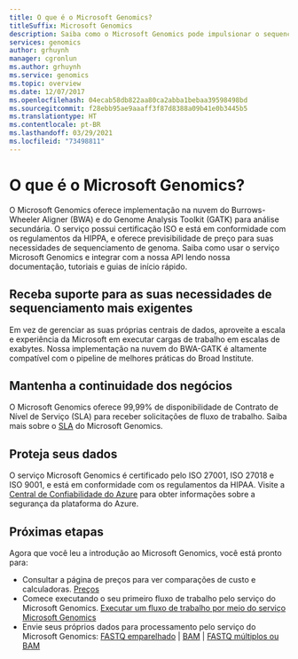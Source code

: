 ```yaml
---
title: O que é o Microsoft Genomics?
titleSuffix: Microsoft Genomics
description: Saiba como o Microsoft Genomics pode impulsionar o sequenciamento de genomas usando a implementação na nuvem do BWA (Burrows-Wheeler Aligner) e do GATK (Genome Analysis Toolkit).
services: genomics
author: grhuynh
manager: cgronlun
ms.author: grhuynh
ms.service: genomics
ms.topic: overview
ms.date: 12/07/2017
ms.openlocfilehash: 04ecab58db822aa80ca2abba1bebaa39598498bd
ms.sourcegitcommit: f28ebb95ae9aaaff3f87d8388a09b41e0b3445b5
ms.translationtype: HT
ms.contentlocale: pt-BR
ms.lasthandoff: 03/29/2021
ms.locfileid: "73498811"
---
```

# <a name="what-is-microsoft-genomics"></a>O que é o Microsoft Genomics?
O Microsoft Genomics oferece implementação na nuvem do Burrows-Wheeler Aligner (BWA) e do Genome Analysis Toolkit (GATK) para análise secundária. O serviço possui certificação ISO e está em conformidade com os regulamentos da HIPPA, e oferece previsibilidade de preço para suas necessidades de sequenciamento de genoma. Saiba como usar o serviço Microsoft Genomics e integrar com a nossa API lendo nossa documentação, tutoriais e guias de início rápido.

## <a name="support-your-most-demanding-sequencing-needs"></a>Receba suporte para as suas necessidades de sequenciamento mais exigentes
Em vez de gerenciar as suas próprias centrais de dados, aproveite a escala e experiência da Microsoft em executar cargas de trabalho em escalas de exabytes. Nossa implementação na nuvem do BWA-GATK é altamente compatível com o pipeline de melhores práticas do Broad Institute.


## <a name="keep-your-business-running"></a>Mantenha a continuidade dos negócios
O Microsoft Genomics oferece 99,99% de disponibilidade de Contrato de Nível de Serviço (SLA) para receber solicitações de fluxo de trabalho. Saiba mais sobre o [SLA](https://azure.microsoft.com/support/legal/sla/genomics/v1_0/) do Microsoft Genomics.


## <a name="secure-your-data"></a>Proteja seus dados
O serviço Microsoft Genomics é certificado pelo ISO 27001, ISO 27018 e ISO 9001, e está em conformidade com os regulamentos da HIPAA. Visite a [Central de Confiabilidade do Azure](https://www.microsoft.com/trustcenter/security) para obter informações sobre a segurança da plataforma do Azure.


## <a name="next-steps"></a>Próximas etapas
Agora que você leu a introdução ao Microsoft Genomics, você está pronto para:
- Consultar a página de preços para ver comparações de custo e calculadoras. [Preços](https://azure.microsoft.com/pricing/details/genomics/)
- Comece executando o seu primeiro fluxo de trabalho pelo serviço do Microsoft Genomics. [Executar um fluxo de trabalho por meio do serviço Microsoft Genomics](quickstart-run-genomics-workflow-portal.md)
- Envie seus próprios dados para processamento pelo serviço do Microsoft Genomics: [FASTQ emparelhado](quickstart-input-pair-FASTQ.md) | [BAM](quickstart-input-BAM.md) | [FASTQ múltiplos ou BAM](quickstart-input-multiple.md) 

